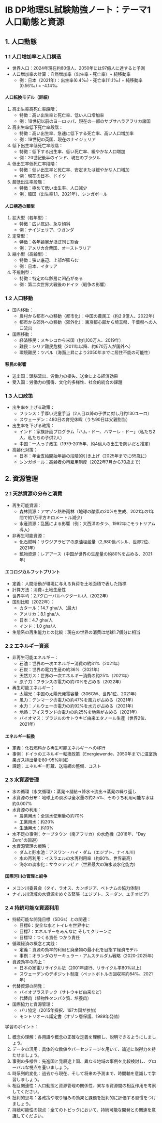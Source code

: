 # IB DP地理SL試験勉強ノート：テーマ1 人口動態と資源

## 1. 人口動態

### 1.1 人口増加率と人口構造
- 世界人口：2024年現在約80億人、2050年には97億人に達すると予測
- 人口増加率の計算：自然増加率（出生率 - 死亡率）+ 純移動率
  - 例：日本（2021年）：出生率(6.4‰) - 死亡率(11.1‰) + 純移動率(0.56‰) = -4.14‰

#### 人口転換モデル（詳細）
1. 高出生率高死亡率段階：
   - 特徴：高い出生率と死亡率、低い人口増加率
   - 例：18世紀以前のヨーロッパ、現在の一部のサブサハラアフリカ諸国
2. 高出生率低下死亡率段階：
   - 特徴：高い出生率、急速に低下する死亡率、高い人口増加率
   - 例：19世紀の英国、現在のナイジェリア
3. 低下出生率低死亡率段階：
   - 特徴：低下する出生率、低い死亡率、緩やかな人口増加
   - 例：20世紀後半のインド、現在のブラジル
4. 低出生率低死亡率段階：
   - 特徴：低い出生率と死亡率、安定または緩やかな人口増加
   - 例：現在の日本、ドイツ
5. 超低出生率段階：
   - 特徴：極めて低い出生率、人口減少
   - 例：韓国（出生率1.1、2021年）、シンガポール

#### 人口構造の類型
1. 拡大型（若年型）：
   - 特徴：広い底辺、急な傾斜
   - 例：ナイジェリア、ウガンダ
2. 定常型：
   - 特徴：各年齢層がほぼ同じ割合
   - 例：アメリカ合衆国、オーストラリア
3. 縮小型（高齢型）：
   - 特徴：狭い底辺、上部が膨らむ
   - 例：日本、イタリア
4. 不規則型：
   - 特徴：特定の年齢層に凹凸がある
   - 例：第二次世界大戦後のドイツ（戦争の影響）

### 1.2 人口移動
- 国内移動：
  - 農村から都市への移動（都市化）：中国の農民工（約2.9億人、2022年）
  - 都市から郊外への移動（郊外化）：東京都心部から埼玉県、千葉県への人口流出
- 国際移動：
  - 経済移民：メキシコから米国（約1,100万人、2019年）
  - 難民：シリア難民危機（2011年以降、約670万人が国外へ）
  - 環境難民：ツバル（海面上昇により2050年までに居住不能の可能性）

#### 移民の影響
- 送出国：頭脳流出、労働力の損失、送金による経済効果
- 受入国：労働力の獲得、文化的多様性、社会的統合の課題

### 1.3 人口政策
- 出生率を上げる政策：
  - フランス：手厚い児童手当（2人目以降の子供に対し月約130ユーロ）
  - スウェーデン：480日の育児休暇（うち90日は父親割当）
- 出生率を下げる政策：
  - インド：家族計画プログラム「ハム・ドー、ハマーレ・ドー」（私たち2人、私たちの子供2人）
  - 中国：一人っ子政策（1979-2015年、約4億人の出生を防いだと推定）
- 高齢化対策：
  - 日本：年金支給開始年齢の段階的引き上げ（2025年までに65歳に）
  - シンガポール：高齢者の再雇用制度（2022年7月から70歳まで）

## 2. 資源管理

### 2.1 天然資源の分布と消費
- 再生可能資源：
  - 森林資源：アマゾン熱帯雨林（地球の酸素の20%を生成、2021年の1年間で約1万平方キロメートル減少）
  - 水産資源：乱獲による影響（例：大西洋のタラ、1992年にモラトリアム導入）
- 非再生可能資源：
  - 化石燃料：サウジアラビアの原油埋蔵量（2,980億バレル、世界2位、2021年）
  - 鉱物資源：レアアース（中国が世界の生産量の約80%を占める、2021年）

#### エコロジカルフットプリント
- 定義：人間活動が環境に与える負荷を土地面積で表した指標
- 計算方法：消費÷土地生産性
- 世界平均：2.7グローバルヘクタール/人（2022年）
- 国別比較（2022年）：
  - カタール：14.7 gha/人（最大）
  - アメリカ：8.1 gha/人
  - 日本：4.7 gha/人
  - インド：1.0 gha/人
- 生態系の再生能力との比較：現在の世界の消費は地球1.7個分に相当

### 2.2 エネルギー資源
- 非再生可能エネルギー：
  - 石油：世界の一次エネルギー消費の約31%（2021年）
  - 石炭：世界の電力生産の約36%（2021年）
  - 天然ガス：世界の一次エネルギー消費の約25%（2021年）
  - 原子力：フランスの電力の約70%を占める（2022年）
- 再生可能エネルギー：
  - 太陽光：中国の太陽光発電容量（306GW、世界1位、2021年）
  - 風力：デンマークの電力の約47%を風力が占める（2021年）
  - 水力：ノルウェーの電力の約92%を水力が占める（2021年）
  - 地熱：アイスランドの電力の約25%を地熱が占める（2021年）
  - バイオマス：ブラジルのサトウキビ由来エタノール生産（世界2位、2021年）

#### エネルギー転換
- 定義：化石燃料から再生可能エネルギーへの移行
- 事例：ドイツのエネルギー転換政策（Energiewende、2050年までに温室効果ガス排出量を80-95%削減）
- 課題：エネルギー貯蔵、送電網の整備、コスト

### 2.3 水資源管理
- 水の循環（水文循環）：蒸発→凝結→降水→流出→蒸発の繰り返し
- 水資源の分布：地球上の淡水は全水量の約2.5%、そのうち利用可能な水は約0.007%
- 水資源の利用：
  - 農業用水：全淡水使用量の約70%
  - 工業用水：約20%
  - 生活用水：約10%
- 水不足の事例：ケープタウン（南アフリカ）の水危機（2018年、"Day Zero"の回避）
- 水資源管理の戦略：
  - ダムと貯水池：アスワン・ハイ・ダム（エジプト、ナイル川）
  - 水の再利用：イスラエルの水再利用率（約90%、世界最高）
  - 海水の淡水化：サウジアラビア（世界最大の海水淡水化能力）

#### 国際河川の管理と紛争
- メコン川委員会（タイ、ラオス、カンボジア、ベトナムの協力体制）
- ナイル川流域の水資源をめぐる緊張（エジプト、スーダン、エチオピア）

### 2.4 持続可能な資源利用
- 持続可能な開発目標（SDGs）との関連：
  - 目標6：安全な水とトイレを世界中に
  - 目標7：エネルギーをみんなに そしてクリーンに
  - 目標12：つくる責任 つかう責任
- 循環経済の概念と実践：
  - 定義：資源の効率的利用と廃棄物の最小化を目指す経済モデル
  - 事例：オランダのサーキュラー・アムステルダム戦略（2020-2025年）
- 資源効率の向上：
  - 日本の家電リサイクル法（2001年施行、リサイクル率80%以上）
  - スウェーデンのデポジット制度（ペットボトルの回収率約84%、2021年）
- 代替資源の開発：
  - バイオプラスチック（サトウキビ由来など）
  - 代替肉（植物性タンパク質、培養肉）
- 国際協力と資源管理：
  - パリ協定（2015年採択、197カ国が参加）
  - モントリオール議定書（オゾン層保護、1989年発効）

学習のポイント：
1. 概念の理解：各用語や概念の正確な定義を理解し、説明できるようにしましょう。
2. データの活用：具体的な数値やパーセンテージを用いて、論述に説得力を持たせましょう。
3. 事例の多様性：先進国と発展途上国、異なる地域の事例を比較検討し、グローバルな視点を養いましょう。
4. 時系列的変化：過去から現在、そして将来の予測まで、時間軸を意識して学習しましょう。
5. 相互関連性：人口動態と資源管理の関係性、異なる資源間の相互作用を考察してください。
6. 批判的思考：各政策や取り組みの効果と課題を批判的に評価する習慣をつけましょう。
7. 持続可能性の視点：全てのトピックにおいて、持続可能な開発との関連を意識してください。
